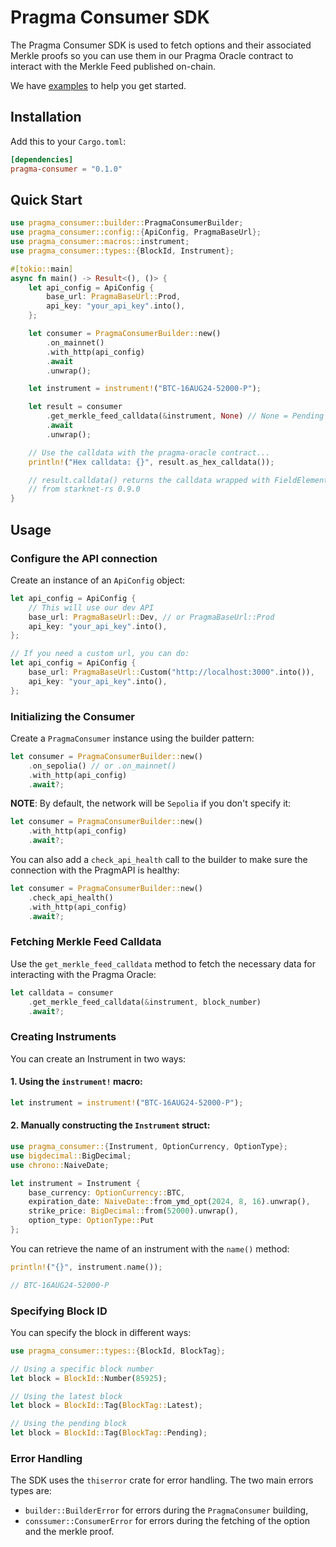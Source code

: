 # Pragma Consumer SDK

The Pragma Consumer SDK is used to fetch options and their associated Merkle proofs so you can use them in our Pragma Oracle contract to interact with the Merkle Feed published on-chain.

We have [examples](./examples/src/) to help you get started.

## Installation

Add this to your `Cargo.toml`:

```toml
[dependencies]
pragma-consumer = "0.1.0"
```

## Quick Start

```rust
use pragma_consumer::builder::PragmaConsumerBuilder;
use pragma_consumer::config::{ApiConfig, PragmaBaseUrl};
use pragma_consumer::macros::instrument;
use pragma_consumer::types::{BlockId, Instrument};

#[tokio::main]
async fn main() -> Result<(), ()> {
    let api_config = ApiConfig {
        base_url: PragmaBaseUrl::Prod,
        api_key: "your_api_key".into(),
    };

    let consumer = PragmaConsumerBuilder::new()
        .on_mainnet()
        .with_http(api_config)
        .await
        .unwrap();

    let instrument = instrument!("BTC-16AUG24-52000-P");

    let result = consumer
        .get_merkle_feed_calldata(&instrument, None) // None = Pending block by default
        .await
        .unwrap();

    // Use the calldata with the pragma-oracle contract...
    println!("Hex calldata: {}", result.as_hex_calldata());

    // result.calldata() returns the calldata wrapped with FieldElement
    // from starknet-rs 0.9.0
}
```

## Usage

### Configure the API connection

Create an instance of an `ApiConfig` object:

```rust
let api_config = ApiConfig {
    // This will use our dev API
    base_url: PragmaBaseUrl::Dev, // or PragmaBaseUrl::Prod
    api_key: "your_api_key".into(),
};

// If you need a custom url, you can do:
let api_config = ApiConfig {
    base_url: PragmaBaseUrl::Custom("http://localhost:3000".into()),
    api_key: "your_api_key".into(),
};
```

### Initializing the Consumer

Create a `PragmaConsumer` instance using the builder pattern:

```rust
let consumer = PragmaConsumerBuilder::new()
    .on_sepolia() // or .on_mainnet()
    .with_http(api_config)
    .await?;
```

**NOTE**: By default, the network will be `Sepolia` if you don't specify it:

```rust
let consumer = PragmaConsumerBuilder::new()
    .with_http(api_config)
    .await?;
```

You can also add a `check_api_health` call to the builder to make sure the connection with the PragmAPI is healthy:

```rust
let consumer = PragmaConsumerBuilder::new()
    .check_api_health()
    .with_http(api_config)
    .await?;
```

### Fetching Merkle Feed Calldata

Use the `get_merkle_feed_calldata` method to fetch the necessary data for interacting with the Pragma Oracle:

```rust
let calldata = consumer
    .get_merkle_feed_calldata(&instrument, block_number)
    .await?;
```

### Creating Instruments

You can create an Instrument in two ways:

#### 1. Using the `instrument!` macro:

```rust
let instrument = instrument!("BTC-16AUG24-52000-P");
```

#### 2. Manually constructing the `Instrument` struct:

```rust
use pragma_consumer::{Instrument, OptionCurrency, OptionType};
use bigdecimal::BigDecimal;
use chrono::NaiveDate;

let instrument = Instrument {
    base_currency: OptionCurrency::BTC,
    expiration_date: NaiveDate::from_ymd_opt(2024, 8, 16).unwrap(),
    strike_price: BigDecimal::from(52000).unwrap(),
    option_type: OptionType::Put
};
```

You can retrieve the name of an instrument with the `name()` method:

```rust
println!("{}", instrument.name());

// BTC-16AUG24-52000-P
```

### Specifying Block ID

You can specify the block in different ways:

```rust
use pragma_consumer::types::{BlockId, BlockTag};

// Using a specific block number
let block = BlockId::Number(85925);

// Using the latest block
let block = BlockId::Tag(BlockTag::Latest);

// Using the pending block
let block = BlockId::Tag(BlockTag::Pending);
```

### Error Handling

The SDK uses the `thiserror` crate for error handling. The two main errors types are:

- `builder::BuilderError` for errors during the `PragmaConsumer` building,
- `conssumer::ConsumerError` for errors during the fetching of the option and the merkle proof.
